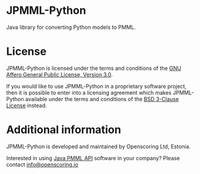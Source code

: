 JPMML-Python
===============

Java library for converting Python models to PMML.

# License #

JPMML-Python is licensed under the terms and conditions of the [GNU Affero General Public License, Version 3.0](https://www.gnu.org/licenses/agpl-3.0.html).

If you would like to use JPMML-Python in a proprietary software project, then it is possible to enter into a licensing agreement which makes JPMML-Python available under the terms and conditions of the [BSD 3-Clause License](https://opensource.org/licenses/BSD-3-Clause) instead.

# Additional information #

JPMML-Python is developed and maintained by Openscoring Ltd, Estonia.

Interested in using [Java PMML API](https://github.com/jpmml) software in your company? Please contact [info@openscoring.io](mailto:info@openscoring.io)
